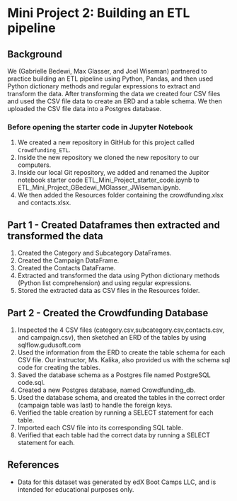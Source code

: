 # Mini Project 2: Building an ETL pipeline
## Background
We (Gabrielle Bedewi, Max Glasser, and Joel Wiseman) partnered to practice building an ETL pipeline using Python, Pandas, and then used Python dictionary methods and regular expressions to extract and transform the data.  After transforming the data we created four CSV files and used the CSV file data to create an ERD and a table schema.  We then uploaded the CSV file data into a Postgres database.
### Before opening the starter code in Jupyter Notebook
1. We created a new repository in GitHub for this project called `Crowdfunding_ETL`.
2. Inside the new repository we cloned the new repository to our computers.
3. Inside our local Git repository, we added and renamed the Jupitor notebook starter code ETL_Mini_Project_starter_code.ipynb to ETL_Mini_Project_GBedewi_MGlasser_JWiseman.ipynb.
4. We then added the Resources folder containing the crowdfunding.xlsx and contacts.xlsx.
## Part 1 - Created Dataframes then extracted and transformed the data
1. Created the Category and Subcategory DataFrames.
2. Created the Campaign DataFrame.
3. Created the Contacts DataFrame.
4. Extracted and transformed the data using Python dictionary methods (Python list comprehension) and using regular expressions.
5. Stored the extracted data as CSV files in the Resources folder.
## Part 2 - Created the Crowdfunding Database
1. Inspected the 4 CSV files (category.csv,subcategory.csv,contacts.csv, and campaign.csv), then sketched an ERD of the tables by using sqlflow.gudusoft.com
2. Used the information from the ERD to create the table schema for each CSV file.  Our instructor, Ms. Kalika, also provided us with the schema sql code for creating the tables.
3. Saved the database schema as a Postgres file named PostgreSQL code.sql.
4. Created a new Postgres database, named Crowdfunding_db.
5. Used the database schema, and created the tables in the correct order (campaign table was last) to handle the foreign keys.
6. Verified the table creation by running a SELECT statement for each table.
7. Imported each CSV file into its corresponding SQL table.
8. Verified that each table had the correct data by running a SELECT statement for each.
## References
* Data for this dataset was generated by edX Boot Camps LLC, and is intended for educational purposes only.